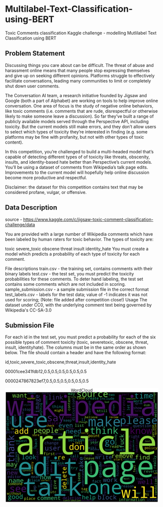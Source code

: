 # Multilabel-Text-Classification-using-BERT
Toxic Comments classification Kaggle challenge - modelling Mutlilabel Text Classification using BERT

## Problem Statement
Discussing things you care about can be difficult. The threat of abuse and harassment online means that many people stop expressing themselves and give up on seeking different opinions. Platforms struggle to effectively facilitate conversations, leading many communities to limit or completely shut down user comments.

The Conversation AI team, a research initiative founded by Jigsaw and Google (both a part of Alphabet) are working on tools to help improve online conversation. One area of focus is the study of negative online behaviors, like toxic comments (i.e. comments that are rude, disrespectful or otherwise likely to make someone leave a discussion). So far they’ve built a range of publicly available models served through the Perspective API, including toxicity. But the current models still make errors, and they don’t allow users to select which types of toxicity they’re interested in finding (e.g. some platforms may be fine with profanity, but not with other types of toxic content).

In this competition, you’re challenged to build a multi-headed model that’s capable of detecting different types of of toxicity like threats, obscenity, insults, and identity-based hate better than Perspective’s current models. You’ll be using a dataset of comments from Wikipedia’s talk page edits. Improvements to the current model will hopefully help online discussion become more productive and respectful.

Disclaimer: the dataset for this competition contains text that may be considered profane, vulgar, or offensive.

## Data Description
source - https://www.kaggle.com/c/jigsaw-toxic-comment-classification-challenge/data

You are provided with a large number of Wikipedia comments which have been labeled by human raters for toxic behavior. The types of toxicity are:

toxic severe_toxic obscene threat insult identity_hate You must create a model which predicts a probability of each type of toxicity for each comment.

File descriptions train.csv - the training set, contains comments with their binary labels test.csv - the test set, you must predict the toxicity probabilities for these comments. To deter hand labeling, the test set contains some comments which are not included in scoring. sample_submission.csv - a sample submission file in the correct format test_labels.csv - labels for the test data; value of -1 indicates it was not used for scoring; (Note: file added after competition close!) Usage The dataset under CC0, with the underlying comment text being governed by Wikipedia's CC-SA-3.0

## Submission File
For each id in the test set, you must predict a probability for each of the six possible types of comment toxicity (toxic, severetoxic, obscene, threat, insult, identityhate). The columns must be in the same order as shown below. The file should contain a header and have the following format:

id,toxic,severe_toxic,obscene,threat,insult,identity_hate

00001cee341fdb12,0.5,0.5,0.5,0.5,0.5,0.5

0000247867823ef7,0.5,0.5,0.5,0.5,0.5,0.5

<img src = "https://github.com/DeyDipankar/Multilabel-Text-Classification-using-BERT/blob/dev/wordcloud.jpg?raw=true">

